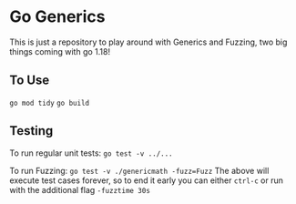 # Go Generics

This is just a repository to play around with Generics and Fuzzing, two big things coming with go 1.18!


## To Use

`go mod tidy`
`go build`

## Testing

To run regular unit tests:
`go test -v ../...`

To run Fuzzing:
`go test -v ./genericmath -fuzz=Fuzz`
The above will execute test cases forever, so to end it early you can either `ctrl-c` or run with the additional flag `-fuzztime 30s`


